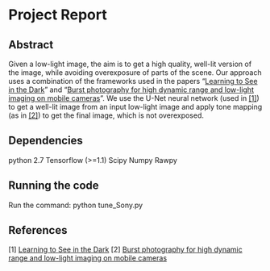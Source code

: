 # Project Report

## Abstract

Given a low-light image, the aim is to get a high quality, well-lit version of the image, while avoiding overexposure of parts of the scene. Our approach uses a combination of the frameworks used in the papers “[Learning to See in the Dark](https://arxiv.org/pdf/1805.01934.pdf)” and “[Burst photography for high dynamic range and low-light imaging on mobile cameras](http://graphics.stanford.edu/papers/hdrp/hasinoff-hdrplus-sigasia16.pdf)”. We use the U-Net neural network (used in [[1]](https://arxiv.org/pdf/1805.01934.pdf)) to get a well-lit image from an input low-light image and apply tone mapping (as in [[2]](http://graphics.stanford.edu/papers/hdrp/hasinoff-hdrplus-sigasia16.pdf)) to get the final image, which is not overexposed.


    
## Dependencies

python 2.7 
Tensorflow (>=1.1)
 Scipy
 Numpy
 Rawpy


## Running the code

Run the command:
python tune_Sony.py

## References

[1] [Learning to See in the Dark](https://arxiv.org/pdf/1805.01934.pdf)
[2] [Burst photography for high dynamic range and low-light imaging on mobile cameras](http://graphics.stanford.edu/papers/hdrp/hasinoff-hdrplus-sigasia16.pdf)


